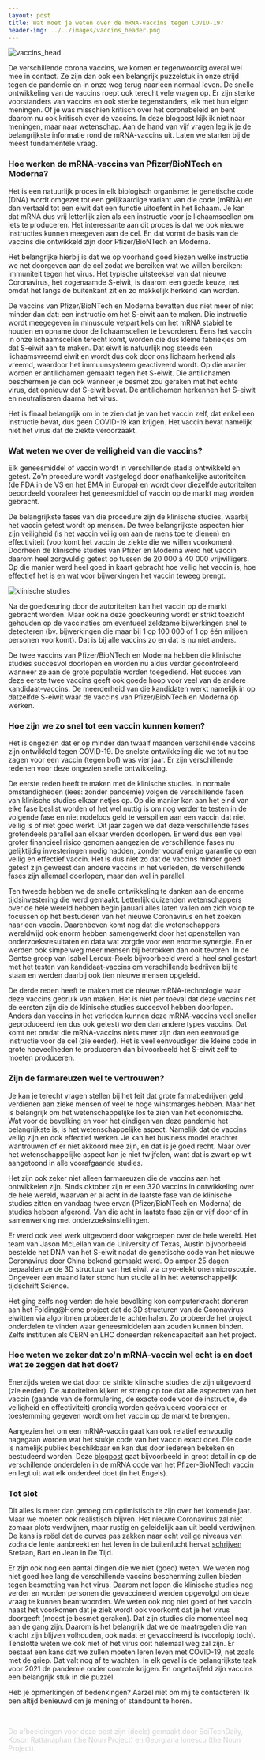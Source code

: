 ```yaml
---
layout: post
title: Wat moet je weten over de mRNA-vaccins tegen COVID-19?
header-img: ../../images/vaccins_header.png
---
```


![vaccins_head](../../images/vaccins_1.png)
<br>

De verschillende corona vaccins, we komen er tegenwoordig overal wel mee in contact. Ze zijn dan ook een belangrijk puzzelstuk in onze strijd tegen de pandemie en in onze weg terug naar een normaal leven. De snelle ontwikkeling van de vaccins roept ook terecht vele vragen op. Er zijn sterke voorstanders van vaccins en ook sterke tegenstanders, elk met hun eigen meningen. Of je was misschien kritisch over het coronabeleid en bent daarom nu ook kritisch over de vaccins. In deze blogpost kijk ik niet naar meningen, maar naar wetenschap. Aan de hand van vijf vragen leg ik je de belangrijkste informatie rond de mRNA-vaccins uit. Laten we starten bij de meest fundamentele vraag.

### Hoe werken de mRNA-vaccins van Pfizer/BioNTech en Moderna?
Het is een natuurlijk proces in elk biologisch organisme: je genetische code (DNA) wordt omgezet tot een gelijkaardige variant van die code (mRNA) en dan vertaald tot een eiwit dat een functie uitoefent in het lichaam. Je kan dat mRNA dus vrij letterlijk zien als een instructie voor je lichaamscellen om iets te produceren. Het interessante aan dit proces is dat we ook nieuwe instructies kunnen meegeven aan de cel. En dat vormt de basis van de vaccins die ontwikkeld zijn door Pfizer/BioNTech en Moderna.

Het belangrijke hierbij is dat we op voorhand goed kiezen welke instructie we net doorgeven aan de cel zodat we bereiken wat we willen bereiken: immuniteit tegen het virus. Het typische uitsteeksel van dat nieuwe Coronavirus, het zogenaamde S-eiwit, is daarom een goede keuze, net omdat het langs de buitenkant zit en zo makkelijk herkend kan worden.

De vaccins van Pfizer/BioNTech en Moderna bevatten dus niet meer of niet minder dan dat: een instructie om het S-eiwit aan te maken. Die instructie wordt meegegeven in minuscule vetpartikels om het mRNA stabiel te houden en opname door de lichaamscellen te bevorderen. Eens het vaccin in onze lichaamscellen terecht komt, worden die dus kleine fabriekjes om dat S-eiwit aan te maken. Dat eiwit is natuurlijk nog steeds een lichaamsvreemd eiwit en wordt dus ook door ons lichaam herkend als vreemd, waardoor het immuunsysteem geactiveerd wordt. Op die manier worden er antilichamen gemaakt tegen het S-eiwit. Die antilichamen beschermen je dan ook wanneer je besmet zou geraken met het echte virus, dat opnieuw dat S-eiwit bevat. De antilichamen herkennen het S-eiwit en neutraliseren daarna het virus.

Het is finaal belangrijk om in te zien dat je van het vaccin zelf, dat enkel een instructie bevat, dus geen COVID-19 kan krijgen. Het vaccin bevat namelijk niet het virus dat de ziekte veroorzaakt.

### Wat weten we over de veiligheid van die vaccins?
Elk geneesmiddel of vaccin wordt in verschillende stadia ontwikkeld en getest. Zo'n procedure wordt vastgelegd door onafhankelijke autoriteiten (de FDA in de VS en het EMA in Europa) en wordt door diezelfde autoriteiten beoordeeld vooraleer het geneesmiddel of vaccin op de markt mag worden gebracht.

De belangrijkste fases van die procedure zijn de klinische studies, waarbij het vaccin getest wordt op mensen. De twee belangrijkste aspecten hier zijn veiligheid (is het vaccin veilig om aan de mens toe te dienen) en effectiviteit (voorkomt het vaccin de ziekte die we willen voorkomen). Doorheen de klinische studies van Pfizer en Moderna werd het vaccin daarom heel zorgvuldig getest op tussen de 20 000 à 40 000 vrijwilligers. Op die manier werd heel goed in kaart gebracht hoe veilig het vaccin is, hoe effectief het is en wat voor bijwerkingen het vaccin teweeg brengt.

![klinische studies](../../images/CDCtrials.jpeg)
<br>

Na de goedkeuring door de autoriteiten kan het vaccin op de markt gebracht worden. Maar ook na deze goedkeuring wordt er strikt toezicht gehouden op de vaccinaties om eventueel zeldzame bijwerkingen snel te detecteren (bv. bijwerkingen die maar bij 1 op 100 000 of 1 op één miljoen personen voorkomt). Dat is bij alle vaccins zo en dat is nu niet anders.

De twee vaccins van Pfizer/BioNTech en Moderna hebben die klinische studies succesvol doorlopen en worden nu aldus verder gecontroleerd wanneer ze aan de grote populatie worden toegediend. Het succes van deze eerste twee vaccins geeft ook goede hoop voor veel van de andere kandidaat-vaccins. De meerderheid van die kandidaten werkt namelijk in op datzelfde S-eiwit waar de vaccins van Pfizer/BioNTech en Moderna op werken.

### Hoe zijn we zo snel tot een vaccin kunnen komen?
Het is ongezien dat er op minder dan twaalf maanden verschillende vaccins zijn ontwikkeld tegen COVID-19. De snelste ontwikkeling die we tot nu toe zagen voor een vaccin (tegen bof) was vier jaar. Er zijn verschillende redenen voor deze ongezien snelle ontwikkeling.

De eerste reden heeft te maken met de klinische studies. In normale omstandigheden (lees: zonder pandemie) volgen de verschillende fasen van klinische studies elkaar netjes op. Op die manier kan aan het eind van elke fase beslist worden of het wel nuttig is om nog verder te testen in de volgende fase en niet nodeloos geld te verspillen aan een vaccin dat niet veilig is of niet goed werkt. Dit jaar zagen we dat deze verschillende fases grotendeels parallel aan elkaar werden doorlopen. Er werd dus een veel groter financieel risico genomen aangezien de verschillende fases nu gelijktijdig investeringen nodig hadden, zonder vooraf enige garantie op een veilig en effectief vaccin. Het is dus niet zo dat de vaccins minder goed getest zijn geweest dan andere vaccins in het verleden, de verschillende fases zijn allemaal doorlopen, maar dan wel in parallel.

Ten tweede hebben we de snelle ontwikkeling te danken aan de enorme tijdsinvestering die werd gemaakt. Letterlijk duizenden wetenschappers over de hele wereld hebben begin januari alles laten vallen om zich volop te focussen op het bestuderen van het nieuwe Coronavirus en het zoeken naar een vaccin. Daarenboven komt nog dat die wetenschappers wereldwijd ook enorm hebben samengewerkt door het openstellen van onderzoeksresultaten en data wat zorgde voor een enorme synergie. En er werden ook simpelweg meer mensen bij betrokken dan ooit tevoren. In de Gentse groep van Isabel Leroux-Roels bijvoorbeeld werd al heel snel gestart met het testen van kandidaat-vaccins om verschillende bedrijven bij te staan en werden daarbij ook tien nieuwe mensen opgeleid.

De derde reden heeft te maken met de nieuwe mRNA-technologie waar deze vaccins gebruik van maken. Het is niet per toeval dat deze vaccins net de eersten zijn die de klinische studies succesvol hebben doorlopen. Anders dan vaccins in het verleden kunnen deze mRNA-vaccins veel sneller geproduceerd (en dus ook getest) worden dan andere types vaccins. Dat komt net omdat die mRNA-vaccins niets meer zijn dan een eenvoudige instructie voor de cel (zie eerder). Het is veel eenvoudiger die kleine code in grote hoeveelheden te produceren dan bijvoorbeeld het S-eiwit zelf te moeten produceren.

### Zijn de farmareuzen wel te vertrouwen?
Je kan je terecht vragen stellen bij het feit dat grote farmabedrijven geld verdienen aan zieke mensen of veel te hoge winstmarges hebben. Maar het is belangrijk om het wetenschappelijke los te zien van het economische. Wat voor de bevolking en voor het eindigen van deze pandemie het belangrijkste is, is het wetenschappelijke aspect. Namelijk dat de vaccins veilig zijn en ook effectief werken. Je kan het business model erachter wantrouwen of er niet akkoord mee zijn, en dat is je goed recht. Maar over het wetenschappelijke aspect kan je niet twijfelen, want dat is zwart op wit aangetoond in alle voorafgaande studies.

Het zijn ook zeker niet alleen farmareuzen die de vaccins aan het ontwikkelen zijn. Sinds oktober zijn er een 320 vaccins in ontwikkeling over de hele wereld, waarvan er al acht in de laatste fase van de klinische studies zitten en vandaag twee ervan (Pfizer/BioNTech en Moderna) de studies hebben afgerond. Van die acht in laatste fase zijn er vijf door of in samenwerking met onderzoeksinstellingen.

Er werd ook veel werk uitgevoerd door vakgroepen over de hele wereld. Het team van Jason McLellan van de University of Texas, Austin bijvoorbeeld bestelde het DNA van het S-eiwit nadat de genetische code van het nieuwe Coronavirus door China bekend gemaakt werd. Op amper 25 dagen bepaalden ze de 3D structuur van het eiwit via cryo-elektronenmicroscopie. Ongeveer een maand later stond hun studie al in het wetenschappelijk tijdschrift Science.

Het ging zelfs nog verder: de hele bevolking kon computerkracht doneren aan het Folding@Home project dat de 3D structuren van de Coronavirus eiwitten via algoritmen probeerde te achterhalen. Zo probeerde het project onderdelen te vinden waar geneesmiddelen aan zouden kunnen binden. Zelfs instituten als CERN en LHC doneerden rekencapaciteit aan het project.

### Hoe weten we zeker dat zo'n mRNA-vaccin wel echt is en doet wat ze zeggen dat het doet?
Enerzijds weten we dat door de strikte klinische studies die zijn uitgevoerd (zie eerder). De autoriteiten kijken er streng op toe dat alle aspecten van het vaccin (gaande van de formulering, de exacte code voor de instructie, de veiligheid en effectiviteit) grondig worden geëvalueerd vooraleer er toestemming gegeven wordt om het vaccin op de markt te brengen.

Aangezien het om een mRNA-vaccin gaat kan ook relatief eenvoudig nagegaan worden wat het stukje code van het vaccin exact doet. Die code is namelijk publiek beschikbaar en kan dus door iedereen bekeken en bestudeerd worden. Deze [blogpost](https://berthub.eu/articles/posts/reverse-engineering-source-code-of-the-biontech-pfizer-vaccine/) gaat bijvoorbeeld in groot detail in op de verschillende onderdelen in de mRNA code van het Pfizer-BioNTech vaccin en legt uit wat elk onderdeel doet (in het Engels).

### Tot slot
Dit alles is meer dan genoeg om optimistisch te zijn over het komende jaar. Maar we moeten ook realistisch blijven. Het nieuwe Coronavirus zal niet zomaar plots verdwijnen, maar rustig en geleidelijk aan uit beeld verdwijnen. De kans is reëel dat de curves pas zakken naar echt veilige niveaus van zodra de lente aanbreekt en het leven in de buitenlucht hervat [schrijven]( https://www.tijd.be/politiek-economie/belgie/algemeen/het-jaar-waarin-alles-beter-moet-worden/10274733.html) Stefaan, Bart en Jean in De Tijd.

Er zijn ook nog een aantal dingen die we niet (goed) weten. We weten nog niet goed hoe lang de verschillende vaccins bescherming zullen bieden tegen besmetting van het virus. Daarom net lopen die klinische studies nog verder en worden personen die gevaccineerd werden opgevolgd om deze vraag te kunnen beantwoorden. We weten ook nog niet goed of het vaccin naast het voorkomen dat je ziek wordt ook voorkomt dat je het virus doorgeeft (moest je besmet geraken). Dat zijn studies die momenteel nog aan de gang zijn. Daarom is het belangrijk dat we de maatregelen die van kracht zijn blijven volhouden, ook nadat er gevaccineerd is (voorlopig toch). Tenslotte weten we ook niet of het virus ooit helemaal weg zal zijn. Er bestaat een kans dat we zullen moeten leren leven met COVID-19, net zoals met de griep. Dat valt nog af te wachten. In elk geval is de belangrijkste taak voor 2021 de pandemie onder controle krijgen. En ongetwijfeld zijn vaccins een belangrijk stuk in die puzzel.

Heb je opmerkingen of bedenkingen? Aarzel niet om mij te contacteren! Ik ben altijd benieuwd om je mening of standpunt te horen.

<br>

<font color='lightgray'>De afbeeldingen voor deze post zijn (deels) gemaakt door SciTechDaily, Koson Rattanaphan (the Noun Project) en Georgiana Ionescu (the Noun Project).</font>
<br>
